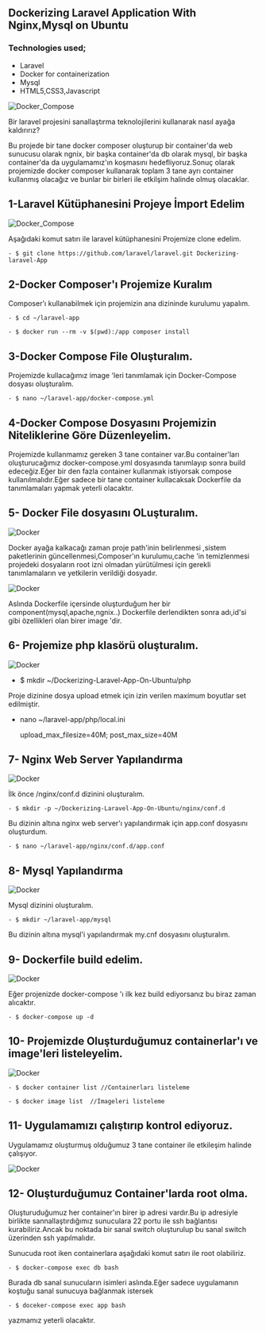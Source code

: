 
## Dockerizing Laravel Application With Nginx,Mysql on Ubuntu

### Technologies used;

- Laravel
- Docker for containerization
- Mysql
- HTML5,CSS3,Javascript

![Docker_Compose](images/laravel-docker.png)

Bir laravel projesini sanallaştırma teknolojilerini kullanarak nasıl ayağa kaldırırız?

Bu projede bir tane docker composer oluşturup bir container'da web sunucusu olarak ngnix, bir başka container'da db olarak mysql, bir başka container'da da uygulamamız'ın koşmasını hedefliyoruz.Sonuç olarak projemizde docker composer kullanarak toplam 3 tane ayrı container kullanmış olacağız ve bunlar bir birleri ile etkilşim halinde olmuş olacaklar.

## 1-Laravel Kütüphanesini Projeye İmport Edelim


![Docker_Compose](images/laravel-logo.jpg)

Aşağıdaki komut satırı ile laravel kütüphanesini Projemize clone edelim.

    - $ git clone https://github.com/laravel/laravel.git Dockerizing-laravel-App

## 2-Docker Composer'ı Projemize Kuralım

Composer'ı kullanabilmek için projemizin ana dizininde kurulumu yapalım.
    
    - $ cd ~/laravel-app
    
    - $ docker run --rm -v $(pwd):/app composer install
    
## 3-Docker Compose File Oluşturalım.

Projemizde kullacağımız image 'leri tanımlamak için Docker-Compose dosyası oluşturalım.

    - $ nano ~/laravel-app/docker-compose.yml

## 4-Docker Compose Dosyasını Projemizin Niteliklerine Göre Düzenleyelim.

Projemizde kullanmamız gereken 3 tane container var.Bu container'ları oluşturucağımız docker-compose.yml dosyasında tanımlayıp sonra build edeceğiz.Eğer bir den fazla container kullanmak istiyorsak compose kullanılmalıdır.Eğer sadece bir tane container kullacaksak Dockerfile da tanımlamaları yapmak yeterli olacaktır.

## 5- Docker File dosyasını OLuşturalım.

![Docker](images/docker-file.jpeg)


Docker ayağa kalkacağı zaman proje path'inin belirlenmesi ,sistem paketlerinin güncellenmesi,Composer'ın kurulumu,cache 'in temizlenmesi projedeki dosyaların root izni olmadan yürütülmesi için gerekli tanımlamaların ve yetkilerin verildiği dosyadır.

![Docker](images/docker-build.png)

Aslında Dockerfile içersinde oluşturduğum her bir component(mysql,apache,ngnix..) Dockerfile derlendikten sonra adı,id'si gibi özellikleri olan birer image 'dir.

## 6- Projemize php klasörü oluşturalım.

![Docker](images/php-file-logo.png)

- $ mkdir ~/Dockerizing-Laravel-App-On-Ubuntu/php

Proje dizinine dosya upload etmek için izin verilen maximum boyutlar set edilmiştir.

- nano ~/laravel-app/php/local.ini

    upload_max_filesize=40M;
    post_max_size=40M

## 7- Nginx Web Server Yapılandırma

![Docker](images/nginx.png)

İlk önce /nginx/conf.d dizinini oluşturalım.

    - $ mkdir -p ~/Dockerizing-Laravel-App-On-Ubuntu/nginx/conf.d

Bu dizinin altına nginx web server'ı yapılandırmak için app.conf dosyasını oluşturdum.

    - $ nano ~/laravel-app/nginx/conf.d/app.conf

## 8- Mysql Yapılandırma

![Docker](images/mysql.jpg)

Mysql dizinini oluşturalım.

    - $ mkdir ~/laravel-app/mysql

Bu dizinin altına mysql'i yapılandırmak my.cnf dosyasını oluşturalım.

## 9- Dockerfile build edelim.

![Docker](images/docker-build-composer.png)

Eğer projenizde docker-compose 'ı ilk kez build ediyorsanız bu biraz zaman alıcaktır.

    - $ docker-compose up -d

## 10- Projemizde Oluşturduğumuz containerlar'ı ve image'leri listeleyelim.

![Docker](images/docker-container.png)

    - $ docker container list //Containerları listeleme

    - $ docker image list  //İmageleri listeleme

## 11- Uygulamamızı çalıştırıp kontrol ediyoruz.

Uygulamamız oluşturmuş olduğumuz 3 tane container ile etkileşim halinde çalışıyor.

![Docker](images/laravel-localhost.png)

## 12- Oluşturduğumuz Container'larda root olma.

Oluşturuduğumuz her container'ın birer ip adresi vardır.Bu ip adresiyle birlikte sannallaştırdığımız sunuculara 22 portu ile ssh bağlantısı kurabiliriz.Ancak bu noktada bir sanal switch oluşturulup bu sanal switch üzerinden ssh yapılmalıdır.

Sunucuda root iken containerlara aşağıdaki komut satırı ile root olabiliriz.

    - $ docker-compose exec db bash

Burada db sanal sunucuların isimleri aslında.Eğer sadece uygulamanın koştuğu sanal sunucuya bağlanmak istersek 

    - $ doceker-compose exec app bash

yazmamız yeterli olacaktır.






















 
